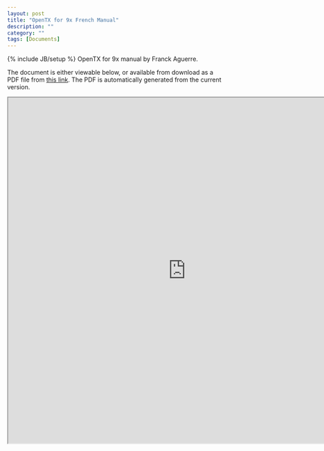 ```yaml
---
layout: post
title: "OpenTX for 9x French Manual"
description: ""
category: ""
tags: [Documents]
---
```

{% include JB/setup %}
OpenTX for 9x manual by Franck Aguerre.

The document is either viewable below, or available from download as a PDF file from [this link](https://docs.google.com/document/d/1EEOyRytOoSxIifFb2CMIQml5a6LPC7WmlZWaKT2nkbw/export?format=pdf). The PDF is automatically generated from the current version.

<iframe width="820" height="800" src="https://docs.google.com/document/d/1EEOyRytOoSxIifFb2CMIQml5a6LPC7WmlZWaKT2nkbw/pub?embedded=true"></iframe>
